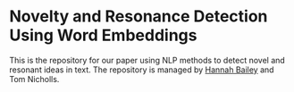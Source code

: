 # Novelty and Resonance Detection Using Word Embeddings

This is the repository for our paper using NLP methods to detect novel and resonant ideas in text. The repository is managed by [Hannah Bailey](https://github.com/hannahlsbailey) and Tom Nicholls.
